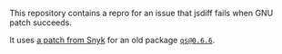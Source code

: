 This repository contains a repro for an issue that jsdiff fails when GNU patch succeeds.

It uses [a patch from Snyk](https://s3.amazonaws.com/snyk-rules-pre-repository/snapshots/master/patches/npm/qs/20140806-1/qs_20140806-1_0_0_snyk.patch) for an old package [`qs@0.6.6`](https://www.npmjs.com/package/qs/v/0.6.6).
